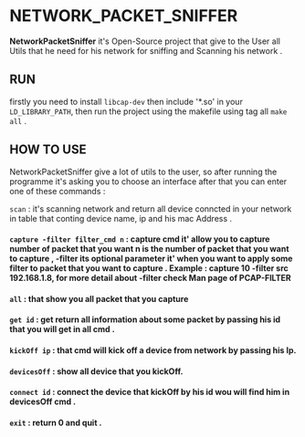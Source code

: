 # NETWORK_PACKET_SNIFFER

**NetworkPacketSniffer** it's Open-Source project that give to the User all Utils that he need for his network for sniffing
    and Scanning his network .

## RUN
firstly you need to install `libcap-dev` then include '*.so' in your `LD_LIBRARY_PATH`, then run the project using 
    the makefile using tag all `make all` .

## HOW TO USE
NetworkPacketSniffer give a lot of utils to the user, so after running the programme it's asking you to choose 
        an interface after that you can enter one of these commands :
        
   `scan` : it's scanning network and return all device conncted in your network in table that conting device name, ip and his mac Address .

#### `capture -filter filter_cmd n` : capture cmd it' allow you to capture number of packet that you want n is the number of packet that you want to capture ,                    -filter its optional parameter it' when you want to apply some filter to packet that  you want to capture . Example : capture 10 -filter src                         192.168.1.8, for more detail about -filter check Man page of PCAP-FILTER

#### `all`                          : that show you all packet that you capture 

#### `get id`                       : get return all information about some packet by passing his id that you will get in all cmd .

#### `kickOff ip`                   : that cmd will kick off a device from network by passing his Ip.

#### `devicesOff`                   : show all device that you kickOff.

#### `connect id`                   : connect the device that kickOff by his id wou will find him in devicesOff cmd . 

#### `exit`                         : return 0 and quit .

